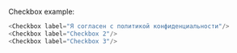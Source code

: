 Checkbox example:

```js
<Checkbox label="Я согласен с политикой конфиденциальности"/>
<Checkbox label="Checkbox 2"/>
<Checkbox label="Checkbox 3"/>
```
